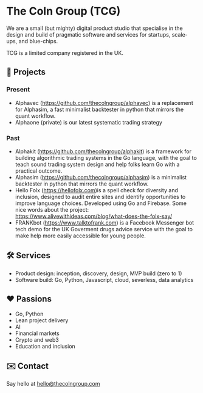 # The Coln Group (TCG)

We are a small (but mighty) digital product studio that specialise in the design and build of pragmatic software and services for startups, scale-ups, and blue-chips.

TCG is a limited company registered in the UK. 

## 🚀 Projects

### Present

- Alphavec (https://github.com/thecolngroup/alphavec) is a replacement for Alphasim, a fast minimalist backtester in python that mirrors the quant workflow.
- Alphaone (private) is our latest systematic trading strategy

### Past

- Alphakit (https://github.com/thecolngroup/alphakit) is a framework for building algorithmic trading systems in the Go language, with the goal to teach sound trading system design and help folks learn Go with a practical outcome.
- Alphasim (https://github.com/thecolngroup/alphasim) is a minimalist backtester in python that mirrors the quant workflow.
- Hello Folx (<https://hellofolx.com>)is a spell check for diversity and inclusion, designed to audit entire sites and identify opportunities to improve language choices. Developed using Go and Firebase. Some nice words about the project: https://www.alivewithideas.com/blog/what-does-the-folx-say/
- FRANKbot (<https://www.talktofrank.com>) is a Facebook Messenger bot tech demo for the UK Goverment drugs advice service with the goal to make help more easily accessible for young people.

## 🛠 Services

- Product design: inception, discovery, design, MVP build (zero to 1)
- Software build: Go, Python, Javascript, cloud, severless, data analytics

## ❤️ Passions

- Go, Python
- Lean project delivery
- AI
- Financial markets
- Crypto and web3
- Education and inclusion

## ✉️ Contact

Say hello at hello@thecolngroup.com


